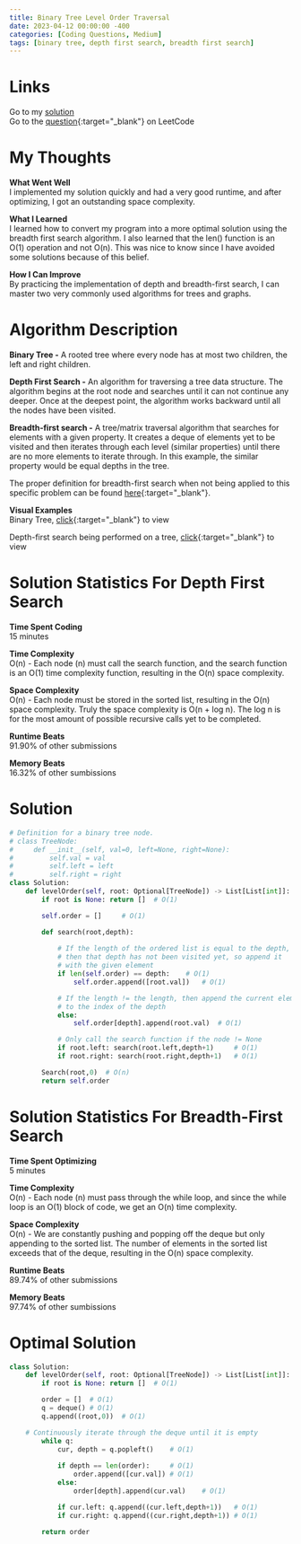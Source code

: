 ```yaml
---
title: Binary Tree Level Order Traversal
date: 2023-04-12 00:00:00 -400
categories: [Coding Questions, Medium]
tags: [binary tree, depth first search, breadth first search]
---
```


# Links  

Go to my [solution](#optimal-solution)  
Go to the [question](https://leetcode.com/problems/binary-tree-level-order-traversal/){:target="_blank"} on LeetCode  

# My Thoughts  

**What Went Well**  
I implemented my solution quickly and had a very good runtime, and after optimizing, I got an outstanding space complexity.

**What I Learned**  
I learned how to convert my program into a more optimal solution using the breadth first search algorithm. 
I also learned that the len() function is an O(1) operation and not O(n). 
This was nice to know since I have avoided some solutions because of this belief.

**How I Can Improve**  
By practicing the implementation of depth and breadth-first search, I can master two very commonly used algorithms for trees and graphs.

# Algorithm Description

**Binary Tree -** A rooted tree where every node has at most two children, the left and right children.

**Depth First Search -** An algorithm for traversing a tree data structure. 
The algorithm begins at the root node and searches until it can not continue any deeper. 
Once at the deepest point, the algorithm works backward until all the nodes have been visited.

**Breadth-first search -** A tree/matrix traversal algorithm that searches for elements with a given property. 
It creates a deque of elements yet to be visited and then iterates through each level (similar properties) until there are no more elements to iterate through. In this example, the similar property would be equal depths in the tree. 

The proper definition for breadth-first search when not being applied to this specific problem can be found [here](https://en.wikipedia.org/wiki/Breadth-first_search){:target="_blank"}.

**Visual Examples**  
Binary Tree, [click](https://cdn.programiz.com/sites/tutorial2program/files/perfect-binary-tree_0.png){:target="_blank"} to view 

Depth-first search being performed on a tree, [click](https://he-s3.s3.amazonaws.com/media/uploads/9fa1119.jpg){:target="_blank"} to view  

# Solution Statistics For Depth First Search

**Time Spent Coding**  
15 minutes

**Time Complexity**  
O(n) - Each node (n) must call the search function, and the search function is an O(1) time complexity function, resulting in the O(n) space complexity.

**Space Complexity**  
O(n) - Each node must be stored in the sorted list, resulting in the O(n) space complexity. 
Truly the space complexity is O(n + log n). 
The log n is for the most amount of possible recursive calls yet to be completed.

**Runtime Beats**  
91.90% of other submissions  

**Memory Beats**  
16.32% of other sumbissions  

# Solution  

```python
# Definition for a binary tree node.
# class TreeNode:
#     def __init__(self, val=0, left=None, right=None):
#         self.val = val
#         self.left = left
#         self.right = right
class Solution:
    def levelOrder(self, root: Optional[TreeNode]) -> List[List[int]]:
        if root is None: return []  # O(1)

        self.order = []     # O(1)

        def search(root,depth):
            
            # If the length of the ordered list is equal to the depth,
            # then that depth has not been visited yet, so append it
            # with the given element
            if len(self.order) == depth:    # O(1)
                self.order.append([root.val])   # O(1)

            # If the length != the length, then append the current element
            # to the index of the depth
            else:
                self.order[depth].append(root.val)  # O(1)

            # Only call the search function if the node != None
            if root.left: search(root.left,depth+1)     # O(1)
            if root.right: search(root.right,depth+1)   # O(1)

        Search(root,0)  # O(n)
        return self.order
```

# Solution Statistics For Breadth-First Search

**Time Spent Optimizing**  
5 minutes

**Time Complexity**  
O(n) - Each node (n) must pass through the while loop, and since the while loop is an O(1) block of code, we get an O(n) time complexity.

**Space Complexity**  
O(n) - We are constantly pushing and popping off the deque but only appending to the sorted list. The number of elements in the sorted list exceeds that of the deque, resulting in the O(n) space complexity.

**Runtime Beats**  
89.74% of other submissions  

**Memory Beats**  
97.74% of other sumbissions  

# Optimal Solution  

```python
class Solution:
    def levelOrder(self, root: Optional[TreeNode]) -> List[List[int]]:
        if root is None: return []  # O(1)

        order = []  # O(1)
        q = deque() # O(1)
        q.append((root,0))  # O(1)

	# Continuously iterate through the deque until it is empty
        while q:
            cur, depth = q.popleft()    # O(1)
            
            if depth == len(order):     # O(1)
                order.append([cur.val]) # O(1)
            else:
                order[depth].append(cur.val)    # O(1)

            if cur.left: q.append((cur.left,depth+1))   # O(1)
            if cur.right: q.append((cur.right,depth+1)) # O(1)
        
        return order
```